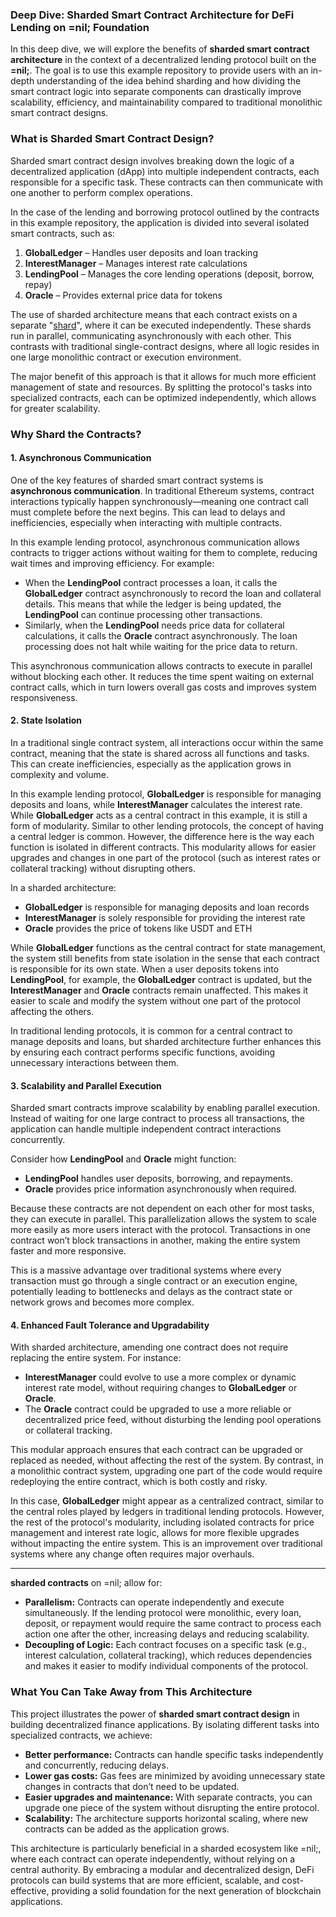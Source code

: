 ### Deep Dive: Sharded Smart Contract Architecture for DeFi Lending on =nil; Foundation

In this deep dive, we will explore the benefits of **sharded smart contract architecture** in the context of a decentralized lending protocol built on the **=nil;**. The goal is to use this example repository to provide users with an in-depth understanding of the idea behind sharding and how dividing the smart contract logic into separate components can drastically improve scalability, efficiency, and maintainability compared to traditional monolithic smart contract designs.

### What is Sharded Smart Contract Design?

Sharded smart contract design involves breaking down the logic of a decentralized application (dApp) into multiple independent contracts, each responsible for a specific task. These contracts can then communicate with one another to perform complex operations.

In the case of the lending and borrowing protocol outlined by the contracts in this example repository, the application is divided into several isolated smart contracts, such as:

1. **GlobalLedger** – Handles user deposits and loan tracking
2. **InterestManager** – Manages interest rate calculations
3. **LendingPool** – Manages the core lending operations (deposit, borrow, repay)
4. **Oracle** – Provides external price data for tokens

The use of sharded architecture means that each contract exists on a separate "[shard](https://docs.nil.foundation/nil/core-concepts/shards-parallel-execution/)", where it can be executed independently. These shards run in parallel, communicating asynchronously with each other. This contrasts with traditional single-contract designs, where all logic resides in one large monolithic contract or execution environment.

The major benefit of this approach is that it allows for much more efficient management of state and resources. By splitting the protocol's tasks into specialized contracts, each can be optimized independently, which allows for greater scalability.

### Why Shard the Contracts?

#### 1. **Asynchronous Communication**

One of the key features of sharded smart contract systems is **asynchronous communication**. In traditional Ethereum systems, contract interactions typically happen synchronously—meaning one contract call must complete before the next begins. This can lead to delays and inefficiencies, especially when interacting with multiple contracts.

In this example lending protocol, asynchronous communication allows contracts to trigger actions without waiting for them to complete, reducing wait times and improving efficiency. For example:

- When the **LendingPool** contract processes a loan, it calls the **GlobalLedger** contract asynchronously to record the loan and collateral details. This means that while the ledger is being updated, the **LendingPool** can continue processing other transactions.
- Similarly, when the **LendingPool** needs price data for collateral calculations, it calls the **Oracle** contract asynchronously. The loan processing does not halt while waiting for the price data to return.

This asynchronous communication allows contracts to execute in parallel without blocking each other. It reduces the time spent waiting on external contract calls, which in turn lowers overall gas costs and improves system responsiveness.

#### 2. **State Isolation**

In a traditional single contract system, all interactions occur within the same contract, meaning that the state is shared across all functions and tasks. This can create inefficiencies, especially as the application grows in complexity and volume.

In this example lending protocol, **GlobalLedger** is responsible for managing deposits and loans, while **InterestManager** calculates the interest rate. While **GlobalLedger** acts as a central contract in this example, it is still a form of modularity. Similar to other lending protocols, the concept of having a central ledger is common. However, the difference here is the way each function is isolated in different contracts. This modularity allows for easier upgrades and changes in one part of the protocol (such as interest rates or collateral tracking) without disrupting others.

In a sharded architecture:

- **GlobalLedger** is responsible for managing deposits and loan records
- **InterestManager** is solely responsible for providing the interest rate
- **Oracle** provides the price of tokens like USDT and ETH

While **GlobalLedger** functions as the central contract for state management, the system still benefits from state isolation in the sense that each contract is responsible for its own state. When a user deposits tokens into **LendingPool**, for example, the **GlobalLedger** contract is updated, but the **InterestManager** and **Oracle** contracts remain unaffected. This makes it easier to scale and modify the system without one part of the protocol affecting the others.

In traditional lending protocols, it is common for a central contract to manage deposits and loans, but sharded architecture further enhances this by ensuring each contract performs specific functions, avoiding unnecessary interactions between them.

#### 3. **Scalability and Parallel Execution**

Sharded smart contracts improve scalability by enabling parallel execution. Instead of waiting for one large contract to process all transactions, the application can handle multiple independent contract interactions concurrently.

Consider how **LendingPool** and **Oracle** might function:

- **LendingPool** handles user deposits, borrowing, and repayments.
- **Oracle** provides price information asynchronously when required.

Because these contracts are not dependent on each other for most tasks, they can execute in parallel. This parallelization allows the system to scale more easily as more users interact with the protocol. Transactions in one contract won’t block transactions in another, making the entire system faster and more responsive.

This is a massive advantage over traditional systems where every transaction must go through a single contract or an execution engine, potentially leading to bottlenecks and delays as the contract state or network grows and becomes more complex.

#### 4. **Enhanced Fault Tolerance and Upgradability**

With sharded architecture, amending one contract does not require replacing the entire system. For instance:

- **InterestManager** could evolve to use a more complex or dynamic interest rate model, without requiring changes to **GlobalLedger** or **Oracle**.
- The **Oracle** contract could be upgraded to use a more reliable or decentralized price feed, without disturbing the lending pool operations or collateral tracking.

This modular approach ensures that each contract can be upgraded or replaced as needed, without affecting the rest of the system. By contrast, in a monolithic contract system, upgrading one part of the code would require redeploying the entire contract, which is both costly and risky.

In this case, **GlobalLedger** might appear as a centralized contract, similar to the central roles played by ledgers in traditional lending protocols. However, the rest of the protocol's modularity, including isolated contracts for price management and interest rate logic, allows for more flexible upgrades without impacting the entire system. This is an improvement over traditional systems where any change often requires major overhauls.

---

**sharded contracts** on =nil; allow for:

- **Parallelism:** Contracts can operate independently and execute simultaneously. If the lending protocol were monolithic, every loan, deposit, or repayment would require the same contract to process each action one after the other, increasing delays and reducing scalability.
- **Decoupling of Logic:** Each contract focuses on a specific task (e.g., interest calculation, collateral tracking), which reduces dependencies and makes it easier to modify individual components of the protocol.

### What You Can Take Away from This Architecture

This project illustrates the power of **sharded smart contract design** in building decentralized finance applications. By isolating different tasks into specialized contracts, we achieve:

- **Better performance:** Contracts can handle specific tasks independently and concurrently, reducing delays.
- **Lower gas costs:** Gas fees are minimized by avoiding unnecessary state changes in contracts that don’t need to be updated.
- **Easier upgrades and maintenance:** With separate contracts, you can upgrade one piece of the system without disrupting the entire protocol.
- **Scalability:** The architecture supports horizontal scaling, where new contracts can be added as the application grows.

This architecture is particularly beneficial in a sharded ecosystem like =nil;, where each contract can operate independently, without relying on a central authority. By embracing a modular and decentralized design, DeFi protocols can build systems that are more efficient, scalable, and cost-effective, providing a solid foundation for the next generation of blockchain applications.
